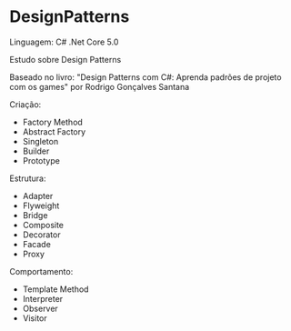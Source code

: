 # DesignPatterns

Linguagem: C#
.Net Core 5.0

Estudo sobre Design Patterns

Baseado no livro: "Design Patterns com C#: Aprenda padrões de projeto com os games" por Rodrigo Gonçalves Santana

Criação:
- Factory Method
- Abstract Factory
- Singleton
- Builder
- Prototype

Estrutura:
- Adapter
- Flyweight
- Bridge
- Composite
- Decorator
- Facade
- Proxy

Comportamento:
- Template Method
- Interpreter
- Observer
- Visitor
